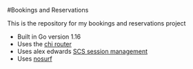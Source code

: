 #Bookings and Reservations

This is the repository for my bookings and reservations project

- Built in Go version 1.16
- Uses the [chi router](github.com/go-chi/chi/v5)
- Uses alex edwards [SCS session management](github.com/alexedwards/scs/v2) 
- Uses [nosurf](github.com/justinas/nosurf)